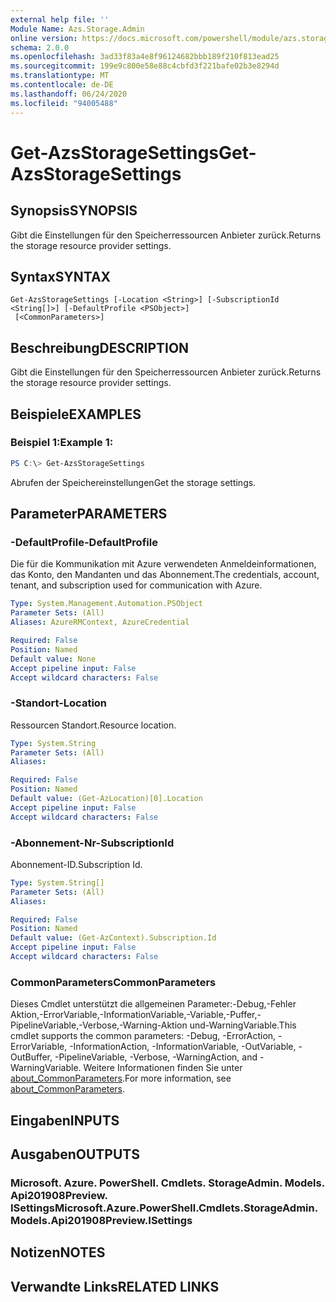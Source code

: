```yaml
---
external help file: ''
Module Name: Azs.Storage.Admin
online version: https://docs.microsoft.com/powershell/module/azs.storage.admin/get-azsstoragesettings
schema: 2.0.0
ms.openlocfilehash: 3ad33f83a4e8f96124682bbb189f210f813ead25
ms.sourcegitcommit: 199e9c800e58e88c4cbfd3f221bafe02b3e8294d
ms.translationtype: MT
ms.contentlocale: de-DE
ms.lasthandoff: 06/24/2020
ms.locfileid: "94005488"
---
```

# <span data-ttu-id="aca2a-101">Get-AzsStorageSettings</span><span class="sxs-lookup"><span data-stu-id="aca2a-101">Get-AzsStorageSettings</span></span>

## <span data-ttu-id="aca2a-102">Synopsis</span><span class="sxs-lookup"><span data-stu-id="aca2a-102">SYNOPSIS</span></span>
<span data-ttu-id="aca2a-103">Gibt die Einstellungen für den Speicherressourcen Anbieter zurück.</span><span class="sxs-lookup"><span data-stu-id="aca2a-103">Returns the storage resource provider settings.</span></span>

## <span data-ttu-id="aca2a-104">Syntax</span><span class="sxs-lookup"><span data-stu-id="aca2a-104">SYNTAX</span></span>

```
Get-AzsStorageSettings [-Location <String>] [-SubscriptionId <String[]>] [-DefaultProfile <PSObject>]
 [<CommonParameters>]
```

## <span data-ttu-id="aca2a-105">Beschreibung</span><span class="sxs-lookup"><span data-stu-id="aca2a-105">DESCRIPTION</span></span>
<span data-ttu-id="aca2a-106">Gibt die Einstellungen für den Speicherressourcen Anbieter zurück.</span><span class="sxs-lookup"><span data-stu-id="aca2a-106">Returns the storage resource provider settings.</span></span>

## <span data-ttu-id="aca2a-107">Beispiele</span><span class="sxs-lookup"><span data-stu-id="aca2a-107">EXAMPLES</span></span>

### <span data-ttu-id="aca2a-108">Beispiel 1:</span><span class="sxs-lookup"><span data-stu-id="aca2a-108">Example 1:</span></span>
```powershell
PS C:\> Get-AzsStorageSettings
```

<span data-ttu-id="aca2a-109">Abrufen der Speichereinstellungen</span><span class="sxs-lookup"><span data-stu-id="aca2a-109">Get the storage settings.</span></span>

## <span data-ttu-id="aca2a-110">Parameter</span><span class="sxs-lookup"><span data-stu-id="aca2a-110">PARAMETERS</span></span>

### <span data-ttu-id="aca2a-111">-DefaultProfile</span><span class="sxs-lookup"><span data-stu-id="aca2a-111">-DefaultProfile</span></span>
<span data-ttu-id="aca2a-112">Die für die Kommunikation mit Azure verwendeten Anmeldeinformationen, das Konto, den Mandanten und das Abonnement.</span><span class="sxs-lookup"><span data-stu-id="aca2a-112">The credentials, account, tenant, and subscription used for communication with Azure.</span></span>

```yaml
Type: System.Management.Automation.PSObject
Parameter Sets: (All)
Aliases: AzureRMContext, AzureCredential

Required: False
Position: Named
Default value: None
Accept pipeline input: False
Accept wildcard characters: False

```

### <span data-ttu-id="aca2a-113">-Standort</span><span class="sxs-lookup"><span data-stu-id="aca2a-113">-Location</span></span>
<span data-ttu-id="aca2a-114">Ressourcen Standort.</span><span class="sxs-lookup"><span data-stu-id="aca2a-114">Resource location.</span></span>

```yaml
Type: System.String
Parameter Sets: (All)
Aliases:

Required: False
Position: Named
Default value: (Get-AzLocation)[0].Location
Accept pipeline input: False
Accept wildcard characters: False

```

### <span data-ttu-id="aca2a-115">-Abonnement-Nr</span><span class="sxs-lookup"><span data-stu-id="aca2a-115">-SubscriptionId</span></span>
<span data-ttu-id="aca2a-116">Abonnement-ID.</span><span class="sxs-lookup"><span data-stu-id="aca2a-116">Subscription Id.</span></span>

```yaml
Type: System.String[]
Parameter Sets: (All)
Aliases:

Required: False
Position: Named
Default value: (Get-AzContext).Subscription.Id
Accept pipeline input: False
Accept wildcard characters: False

```

### <span data-ttu-id="aca2a-117">CommonParameters</span><span class="sxs-lookup"><span data-stu-id="aca2a-117">CommonParameters</span></span>
<span data-ttu-id="aca2a-118">Dieses Cmdlet unterstützt die allgemeinen Parameter:-Debug,-Fehler Aktion,-ErrorVariable,-InformationVariable,-Variable,-Puffer,-PipelineVariable,-Verbose,-Warning-Aktion und-WarningVariable.</span><span class="sxs-lookup"><span data-stu-id="aca2a-118">This cmdlet supports the common parameters: -Debug, -ErrorAction, -ErrorVariable, -InformationAction, -InformationVariable, -OutVariable, -OutBuffer, -PipelineVariable, -Verbose, -WarningAction, and -WarningVariable.</span></span> <span data-ttu-id="aca2a-119">Weitere Informationen finden Sie unter [about_CommonParameters](http://go.microsoft.com/fwlink/?LinkID=113216).</span><span class="sxs-lookup"><span data-stu-id="aca2a-119">For more information, see [about_CommonParameters](http://go.microsoft.com/fwlink/?LinkID=113216).</span></span>

## <span data-ttu-id="aca2a-120">Eingaben</span><span class="sxs-lookup"><span data-stu-id="aca2a-120">INPUTS</span></span>

## <span data-ttu-id="aca2a-121">Ausgaben</span><span class="sxs-lookup"><span data-stu-id="aca2a-121">OUTPUTS</span></span>

### <span data-ttu-id="aca2a-122">Microsoft. Azure. PowerShell. Cmdlets. StorageAdmin. Models. Api201908Preview. ISettings</span><span class="sxs-lookup"><span data-stu-id="aca2a-122">Microsoft.Azure.PowerShell.Cmdlets.StorageAdmin.Models.Api201908Preview.ISettings</span></span>



## <span data-ttu-id="aca2a-123">Notizen</span><span class="sxs-lookup"><span data-stu-id="aca2a-123">NOTES</span></span>

## <span data-ttu-id="aca2a-124">Verwandte Links</span><span class="sxs-lookup"><span data-stu-id="aca2a-124">RELATED LINKS</span></span>


